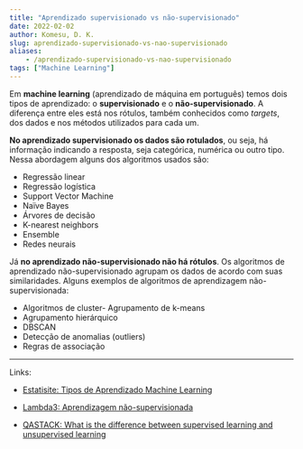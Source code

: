 ```yaml
---
title: "Aprendizado supervisionado vs não-supervisionado"
date: 2022-02-02
author: Komesu, D. K.
slug: aprendizado-supervisionado-vs-nao-supervisionado
aliases:
    - /aprendizado-supervisionado-vs-nao-supervisionado
tags: ["Machine Learning"]
---
```


Em **machine learning** (aprendizado de máquina em português) temos dois tipos de aprendizado: o **supervisionado** e o **não-supervisionado**. A diferença entre eles está nos rótulos, também conhecidos como *targets*, dos dados e nos métodos utilizados para cada um.

<!--more-->

**No aprendizado supervisionado os dados são rotulados**, ou seja, há informação indicando a resposta, seja categórica, numérica ou outro tipo. Nessa abordagem alguns dos algoritmos usados são:

- Regressão linear
- Regressão logística
- Support Vector Machine
- Naïve Bayes
- Árvores de decisão
- K-nearest neighbors
- Ensemble
- Redes neurais

Já **no aprendizado não-supervisionado não há rótulos**. Os algoritmos de aprendizado não-supervisionado agrupam os dados de acordo com suas similaridades. Alguns exemplos de algoritmos de aprendizagem não-supervisionada:

- Algoritmos de cluster- Agrupamento de k-means
- Agrupamento hierárquico
- DBSCAN
- Detecção de anomalias (outliers)
- Regras de associação

---

Links:

- [Estatisite: Tipos de Aprendizado Machine Learning](https://estatsite.com.br/2021/11/22/tipos-de-aprendizado-machine-learning/)

- [Lambda3: Aprendizagem não-supervisionada](https://www.lambda3.com.br/2020/03/aprendizagem-nao-supervisionada/)

- [QASTACK: What is the difference between supervised learning and unsupervised learning](https://qastack.com.br/programming/1832076/what-is-the-difference-between-supervised-learning-and-unsupervised-learning)
